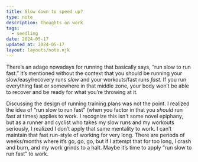 ```yaml
---
title: Slow down to speed up?
type: note
description: Thoughts on work
tags:
  - seedling
date: 2024-05-17
updated_at: 2024-05-17
layout: layouts/note.njk
---
```


There’s an adage nowadays for running that basically says, “run slow to run fast.” It’s mentioned without the context that you should be running your slow/easy/recovery runs *slow* and your workouts/fast runs *fast*. If you run everything fast or somewhere in that middle zone, your body won’t be able to recover and be ready for what you’re throwing at it.

Discussing the design of running training plans was not the point. I realized the idea of “run slow to run fast” (when you factor in that you *should* run fast at times) applies to work. I recognize this isn't some novel epiphany, but as a runner and cyclist who takes my slow runs and my workouts seriously, I realized I don’t apply that same mentality to work. I can’t maintain that fast run-style of working for very long. There are periods of weeks/months where it’s go, go, go, but if I attempt that for too long, I crash and burn, and my work grinds to a halt. Maybe it’s time to apply “run slow to run fast” to work.

